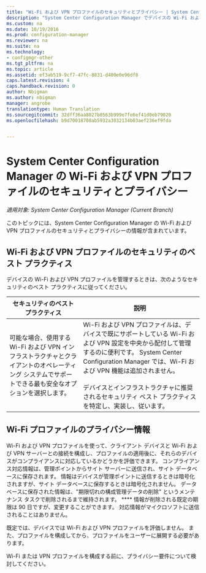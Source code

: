 ```yaml
---
title: "Wi-Fi および VPN プロファイルのセキュリティとプライバシー | System Center Configuration Manager"
description: "System Center Configuration Manager でデバイスの Wi-Fi および VPN プロファイルを管理する場合のセキュリティのベスト プラクティスについて説明します。"
ms.custom: na
ms.date: 10/19/2016
ms.prod: configuration-manager
ms.reviewer: na
ms.suite: na
ms.technology:
- configmgr-other
ms.tgt_pltfrm: na
ms.topic: article
ms.assetid: ef3ab519-9cf7-47fc-8831-d400e0e96df8
caps.latest.revision: 4
caps.handback.revision: 0
author: Nbigman
ms.author: nbigman
manager: angrobe
translationtype: Human Translation
ms.sourcegitcommit: 32dff36aa8027b0563b999e7fe6ef41d0eb79020
ms.openlocfilehash: b9d70018708ab5932a3032134b03aef236ef9fda


---
```

# <a name="security-and-privacy-for-wi-fi-and-vpn-profiles-in-system-center-configuration-manager"></a>System Center Configuration Manager の Wi-Fi および VPN プロファイルのセキュリティとプライバシー

*適用対象: System Center Configuration Manager (Current Branch)*


このトピックには、System Center Configuration Manager の Wi-Fi および VPN プロファイルのセキュリティとプライバシーの情報が含まれています。  

##  <a name="a-namebkmksecurityremoteconnectionsa-security-best-practices-for-wi-fi-and-vpn-profiles"></a><a name="BKMK_Security_RemoteConnections"></a> Wi-Fi および VPN プロファイルのセキュリティのベスト プラクティス  
 デバイスの Wi-Fi および VPN プロファイルを管理するときは、次のようなセキュリティのベスト プラクティスに従ってください。  

|セキュリティのベスト プラクティス|説明|  
|----------------------------|----------------------|  
|可能な場合、使用する Wi-Fi および VPN インフラストラクチャとクライアントのオペレーティング システムでサポートできる最も安全なオプションを選択します。|Wi-Fi および VPN プロファイルは、デバイスで既にサポートしている Wi-Fi および VPN 設定を中央から配付して管理するのに便利です。 System Center Configuration Manager では、Wi-Fi および VPN 機能は追加されません。<br /><br /> デバイスとインフラストラクチャに推奨されるセキュリティ ベスト プラクティスを特定し、実装し、従います。|  

## <a name="privacy-information-for-wi-fi-profiles"></a>Wi-Fi プロファイルのプライバシー情報  
 Wi-Fi および VPN プロファイルを使って、クライアント デバイスと Wi-Fi および VPN サーバーとの接続を構成し、プロファイルの適用後に、それらのデバイスがコンプライアンスに対応しているかどうかを評価できます。 コンプライアンス対応情報は、管理ポイントからサイト サーバーに送信され、サイト データベースに保存されます。 情報はデバイスが管理ポイントに送信するときは暗号化されますが、サイト データベースに保存するときは暗号化されません。 データベースに保存された情報は、"期限切れの構成管理データの削除" というメンテナンス タスクで削除されるまで維持されます。 **** 情報が削除される既定の期限は 90 日ですが、変更することができます。 対応情報がマイクロソフトに送信されることはありません。  

 既定では、デバイスでは Wi-Fi および VPN プロファイルを評価しません。 また、プロファイルを構成してから、プロファイルをユーザーに展開する必要があります。  

 Wi-Fi または VPN プロファイルを構成する前に、プライバシー要件について検討してください。  



<!--HONumber=Nov16_HO1-->


